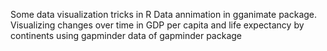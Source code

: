 Some data visualization tricks in R
Data annimation in gganimate package. Visualizing changes over time in GDP per capita and life expectancy by continents using gapminder data of gapminder package

